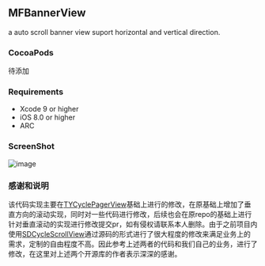 ## MFBannerView
a auto scroll banner view suport horizontal and vertical direction.
 
### CocoaPods
待添加

### Requirements
* Xcode 9 or higher
* iOS 8.0 or higher
* ARC

### ScreenShot
![image](https://github.com/itdongbaojun/MFBannerView/blob/master/ScreenShot/MFBannerView.gif)

### 感谢和说明
该代码实现主要在[TYCyclePagerView](https://github.com/12207480/TYCyclePagerView)基础上进行的修改，在原基础上增加了垂直方向的滚动实现，同时对一些代码进行修改，后续也会在原repo的基础上进行针对垂直滚动的实现进行修改提交pr，如有侵权请联系本人删除。由于之前项目内使用[SDCycleScrollView](https://github.com/gsdios/SDCycleScrollView)通过源码的形式进行了很大程度的修改来满足业务上的需求，定制的自由程度不高。因此参考上述两者的代码和我们自己的业务，进行了修改，在这里对上述两个开源库的作者表示深深的感谢。

